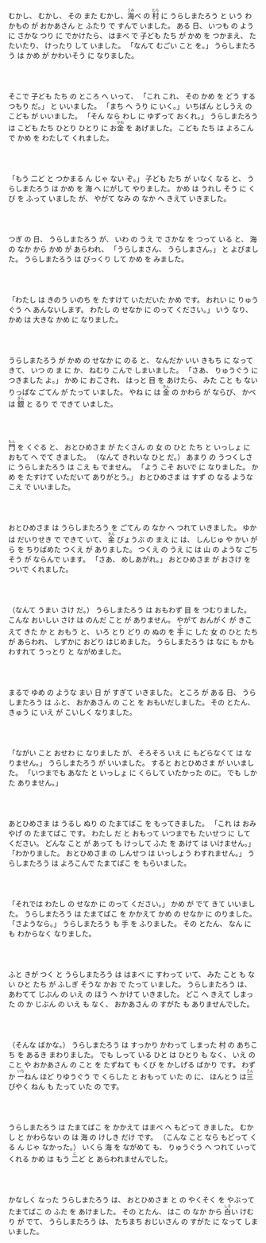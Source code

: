 <p>むかし、 むかし、 その また むかし、<ruby>海<rt>うみ</rt></ruby>べ の <ruby>村<rt>むら</rt></ruby> に
うらしまたろう と いう わかもの が おかあさん と
ふたり で すんで いました。
ある 日、 いつも の よう に さかな つり に でかけたら、
はまべ で 子ども たち が かめ を つかまえ、
たたいたり、 けったり して いました。
「なんて むごい こと を。」
うらしまたろう は かめ が かわいそう
に なりました。</p>

<br>
<br>

<p>そこで 子ども たち の ところ へ いって、
「これ これ、 その かめ を どう する つもり だ。」
と いいました。
「まち へ うり に いく。」
いちばん としうえ の こども が いいました。
「そん なら わし に ゆずって おくれ。」
うらしまたろう は こども たち ひとり ひとり に
お<ruby>金<rt>かね</rt></ruby> を あげました。 こども たち は よろこんで
かめ を わたして くれました。</p>

<br>
<br>

<p>「もう 二ど と つかまる ん じゃ ない ぞ。」
子ども たち が いなく なる と、 うらしまたろう は
かめ を 海 へ にがして やりました。
かめ は うれし そう に くび を ふって いました が、
やがて なみ の なか へ きえて いきました。</p>

<br>
<br>


<p>つぎ の 日、 うらしまたろう が、 いわ の うえ で
さかな を つって いる と、 海 の なか から
かめ が あらわれ、
「うらしまさん、 うらしまさん。」
と よびました。 うらしまたろう は
びっくり して かめ を みました。</p>

<br>
<br>

<p>
「わたし は きのう いのち を
たすけて いただいた かめ です。
おれい に りゅうぐう へ あんないします。
わたし の せなか に のって ください。」
いう なり、 かめ は 大きな かめ に
なりました。</p>

<br>
<br>

<p>うらしまたろう が かめ の せなか に
のる と、 なんだか いい きもち に なって きて、
いつ の ま に か、 ねむり こんで しまいました。
「さあ、 りゅうぐう に つきました よ。」
かめ に おこされ、 はっと 目 を あけたら、
みた こと も ない りっぱな ごてん が
たって いました。
やね に は <ruby>金<rt>きん</rt></ruby> の かわら が ならび、
かべ は <ruby>銀<rt>ぎん</rt></ruby> と るり で できて いました。</p>

<br>
<br>

<p><ruby>門<rt>もん</rt></ruby> を くぐる と、 おとひめさま が たくさん の 女 の ひと
たち と いっしょ に おもて へ でて きました。
（なんて きれいな ひと だ。）
あまり の うつくしさ に うらしまたろう は こえ も でません。
「よう こそ おいで に なりました。 かめ を たすけて
いただいて ありがとう。」
おとひめさま は すず の なる ような
こえ で いいました。</p>

<br>
<br>

<p>おとひめさま は うらしまたろう を
ごてん の なか へ つれて いきました。 ゆか は
だいりせき で できて いて、 <ruby>金<rt>きん</rt></ruby> びょうぶ の
まえ に は、 しんじゅ や かい がら を ちりばめた
つくえ が ありました。
つくえ の うえ に は 山 の ような ごちそう が
ならんで います。
「さあ、 めしあがれ。」
おとひめさま が おさけ を ついで くれました。</p>

<br>
<br>

<p>（なんて うまい さけ だ。）
うらしまたろう は おもわず 目 を
つむりました。 こんな おいしい さけ は
のんだ こと が ありません。
やがて おんがく が きこえて きた か と おもう と、
いろ とり どり の ぬの を <ruby>手<rt>て</rt></ruby> に した 女 の ひと たち が
あらわれ、 しずかに おどり はじめました。 うらしまたろう は
なに も かも わすれて うっとり と ながめました。</p>

<br>
<br>

<p>まるで ゆめ の ような まい 日 が すぎて いきました。
ところ が ある 日、 うらしまたろう は ふと、 おかあさん の
こと を おもいだしました。 その とたん、 きゅう に いえ が
こいしく なりました。</p>

<br>
<br>

<p>「ながい こと おせわ に なりました が、
そろそろ いえ に もどらなくて は なりません。」
うらしまたろう が いいました。 すると おとひめさま が
いいました。
「いつまでも あなた と いっしょ に くらして いたかった のに。
でも しかた ありません。」</p>

<br>
<br>

<p>あとひめさま は うるし ぬり の
たまてばこ を もってきました。
「これ は おみやげ の たまてばこ です。 わたし だ と
おもって いつまでも たいせつ に して ください。 どんな
こと が あって も けっして ふた を あけて は いけません。」
「わかりました。 おとひめさま の しんせつ は いっしょう
わすれません。」
うらしまたろう は よろこんで たまてばこ を もらいました。</p>

<br>
<br>

<p>「それでは わたし の
せなか に のって ください。」
かめ が でて きて いいました。
うらしまたろう は たまてばこ を かかえて
かめ の せなか に のりました。
「さようなら。」
うらしまたろう も 手 を ふりました。 その とたん、
なん に も わからなく なりました。</p>

<br>
<br>

<p>ふと きが つく と うらしまたろう は
はまべ に すわって いて、 みた こと も ない
ひと たち が ふしぎ そうな かお で たって いました。
うらしまたろう は、 あわてて じぶん の いえ の ほう へ
かけて いきました。 どこ へ きえて しまった の か じぶん の
いえ も なく、 おかあさん の すがた も ありませんでした。</p>

<br>
<br>

<p>（そんな ばかな。）
うらしまたろう は すっかり
かわって しまった 村 の あちこち を
あるき まわりました。 でも しって いる
ひと は ひとり も なく、 いえ の こと や
おかあさん の こと を たずねて も
くび を かしげる ばかり です。 わずか
<ruby>一<rt>いち</rt></ruby>ねん ほど りゆうぐう で くらした と
おもって いた の に、 ほんとう は
<ruby>三<rt>さん</rt></ruby>びやく ねん も たって いた の です。</p>

<br>
<br>

<p>うらしまたろう は
たまてばこ を かかえて
はまべ へ もどって きました。
むかし と かわらない の は 海 の
けしき だけ です。
（こんな こと なら もどって
くる ん じゃ なかった。）
いくら 海 を ながめて も、
りゅうぐう へ つれて いって
くれる かめ は もう <ruby>二<rt>に</rt></ruby>ど と
あらわれませんでした。</p>

<br>
<br>

<p>かなしく なった うらしまたろう は、 おとひめさま と の
やくそく を やぶって たまてばこ の ふた を あけました。
その とたん、 はこ の なか から <ruby>白<rt>しろ</rt></ruby>い けむり が でて、
うらしまたろう は、 たちまち おじいさん の
すがた に なって しまいました。</p>